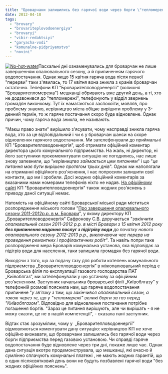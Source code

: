 ```yaml
---
title: "Броварчани залишились без гарячої води через борги \"тепломережі\" перед \"облгазом\""
date: 2012-04-18
tags: 
  - "brovary"
  - "brovariteplovodoenergiya"
  - "brovaryi"
  - "vibir-redaktsiyi"
  - "garyacha-vodi"
  - "komunalne-pidpriyemstvo"
  - "novini"
---
```


[![](https://mpz.brovary.org/wp-content/uploads/2012/04/No-hot-water.jpg "No-hot-water")](https://mpz.brovary.org/wp-content/uploads/2012/04/No-hot-water.jpg)Пасхальні дні ознаменувались для броварчан не лише завершенням опалювального сезону, а й припиненням гарячого водопостачання. Однак якщо 15 квітня гаряча вода після певної "перерви" таки з'явилась, то 17 квітня вона зникла з кранів броварчан остаточно. Телефони КП "Броваритепловодоенергії" (колишня "Броваритепломережа") мешканці обривають вже другий день, а ті, хто не додзвонився до "тепломережі", телефонують у відділ звернень громадян виконкому. Тут їх намагаються заспокоїти, мовляв, про проблему знаємо, керівництво міста обіцяє вирішити проблему у 3-денний термін, то ж гаряче постачання скоро буде відновлене. Однак причин, чому гаряча вода зникла, не називають.

"Маєш право знати" вирішило з'ясувати, чому насправді зникла гаряча вода, хто за це відповідальний і чи є у броварчан шанси на скоре відновлення гарячого водостачання. Ми зателефонували до приймальні КП "Броваритепловодоенергія", щоб отримати офіційний коментар директора цього комунального підприємства. На жаль, ні директор, ні його заступники прокомемнтувати ситуацію не погодились, нас лише знову запевнили, що "_керівництво займається цим питанням_" і що "_це питання має бути вирішене протягом трьох днів_". Однак ми наполягали на отриманні офіційного роз'яснення, і нас попросили залишити свої контакти, що ми і зробили. Досі жодних офіційний коментарів за вказаними нами номерами телефонів ніхто не надав. [На офіційному сайті](http://brovteplo.com.ua/) КП "Броваритепловодоенергія" також жодних роз'яснень з приводу даної ситуації немає.

Натомість на офіційному сайті Броварської міської ради міститься розпорядження міського голови "[Про завершення опалювального сезону 2011-2012р.р. в м. Бровари](http://docs.pravo-znaty.org.ua/p1162/11.04.2012/76)", у якому директору КП „Броваритепловодоенергія” Сафронову С.В. доручається "_закінчити опалювальний сезон 2011-2012 р.р. в місті Бровари з 15 квітня 2012 року **без припинення надання послуг з підігріву води** до початку нового опалювального сезону 2012-2013 р.р., виключаючи час перерв на проведення ремонтних і профілактичних робіт"_. Та навіть попри таке розпорядження мера Броварів комунальна установа, яка відповідає за підігрів води для населення, таки залишила громадян без гарячої води.

Виходячи з того, що за подачу газу для роботи котелень комунального підприємства „Броваритепловодоенергія” в міжопалювальний період є Броварська філія по експлуатації газового господарства ПАТ „Київоблгаз”, ми зателефонували у цю установу за офіційним роз'ясненням. Заступник начальника броварської філії „Київоблгазу” у телефонній розмові пояснила нам, що гаряче водопостачання припинене "_у зв'язку з тим, що закінчився опалювальний сезон, а також через те, що у "тепломережі" великі борги за газ перед "Київоблгазом"._ Відповідно для відновлення постачання потрібне погашення боргів. "Зараз це питання вирішують, але чи вирішать - я не можу сказти, це не в нашій компетенції", - сказала пані заступник.

Відтак стає зрозумілим, чому у  „Броваритепловодоенергії” відмовляються коментувати дану ситуацію: керівництво КП не хоче офіційно визнавати, що броварчани залишились без гарячої води через борги підприємства перед газовою установою. Чи справді гаряче водопостачання буде відновлене через три дні, покаже лише час. Однак дана ситуація вкотре продемонструвала, що мешканці, які вчасно й сумлінно сплачують комунальні платежі , не мають жодних гарантій, що в один післясвятковий день вони не будуть позбавлені гарячої води "без жодних офіційних пояснень".

